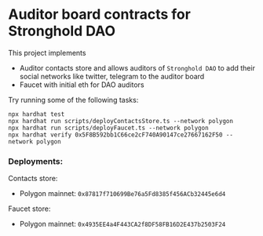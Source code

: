 # Auditor board contracts for Stronghold DAO

This project implements 
- Auditor contacts store and allows auditors of `Stronghold DAO` to add their social networks like twitter, telegram to the auditor board
- Faucet with initial eth for DAO auditors 

Try running some of the following tasks:

```shell
npx hardhat test
npx hardhat run scripts/deployContactsStore.ts --network polygon
npx hardhat run scripts/deployFaucet.ts --network polygon
npx hardhat verify 0x5F8B592bb1C66ce2cF740A90147ce27667162F50 --network polygon
```

### Deployments:
Contacts store:
- Polygon mainnet: `0x87817f710699Be76a5Fd8385f456ACb32445e6d4`

Faucet store:
- Polygon mainnet: `0x4935EE4a4F443CA2f8DF58FB16D2E437b2503F24`